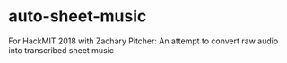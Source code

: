 # auto-sheet-music
For HackMIT 2018 with Zachary Pitcher: An attempt to convert raw audio into transcribed sheet music
